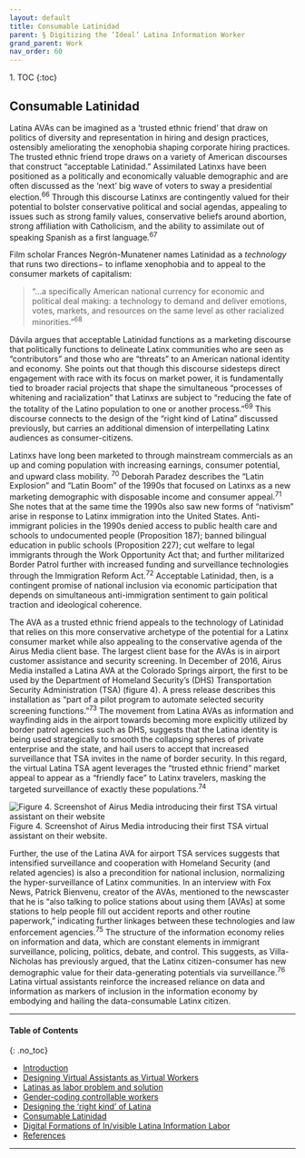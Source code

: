 ```yaml
---
layout: default
title: Consumable Latinidad    
parent: § Digitizing the ‘Ideal’ Latina Information Worker 
grand_parent: Work 
nav_order: 60
---
```

<style>
.dont-break-out {
  /* These are technically the same, but use both */
  overflow-wrap: break-word;
  word-wrap: break-word;

     -ms-word-break: break-all;
  /* This is the dangerous one in WebKit, as it breaks things wherever */
  word-break: break-all;
  /* Instead use this non-standard one: */
  word-break: break-word;
}

.youtube-container {
    position: relative;
    width: 100%;
    height: 0;
    padding-bottom: 56.25%;
}
.youtube-video {
    position: absolute;
    top: 0;
    left: 0;
    width: 100%;
    height: 100%;
}

</style>

<div class="dont-break-out" markdown="1">
1. TOC
{:toc}

## Consumable Latinidad
Latina AVAs can be imagined as a ‘trusted ethnic friend’ that draw on politics of diversity and representation in hiring and design practices, ostensibly ameliorating the xenophobia shaping corporate hiring practices. The trusted ethnic friend trope draws on a variety of American discourses that construct “acceptable Latinidad.” Assimilated Latinxs have been positioned as a politically and economically valuable demographic and are often discussed as the ‘next’ big wave of voters to sway a presidential election.<sup>66</sup> Through this discourse Latinxs are contingently valued for their potential to bolster conservative political and social agendas, appealing to issues such as strong family values, conservative beliefs around abortion, strong affiliation with Catholicism, and the ability to assimilate out of speaking Spanish as a first language.<sup>67</sup>

Film scholar Frances Negrón-Munatener names Latinidad as a *technology* that runs two directions− to inflame xenophobia and to appeal to the consumer markets of capitalism: 

> “…a specifically American national currency for economic and political deal making: a technology to demand and deliver emotions, votes, markets, and resources on the same level as other racialized minorities.”<sup>68</sup>

Dávila argues that acceptable Latinidad functions as a marketing discourse that politically functions to delineate Latinx communities who are seen as “contributors” and those who are “threats” to an American national identity and economy. She points out that though this discourse sidesteps direct engagement with race with its focus on market power, it is fundamentally tied to broader racial projects that shape the simultaneous “processes of whitening and racialization” that Latinxs are subject to “reducing the fate of the totality of the Latino population to one or another process.”<sup>69</sup> This discourse connects to the design of the “right kind of Latina” discussed previously, but carries an additional dimension of interpellating Latinx audiences as consumer-citizens.

Latinxs have long been marketed to through mainstream commercials as an up and coming population with increasing earnings, consumer potential, and upward class mobility. <sup>70</sup> Deborah Paradez describes the “Latin Explosion” and “Latin Boom” of the 1990s that focused on Latinxs as a new marketing demographic with disposable income and consumer appeal.<sup>71</sup> She notes that at the same time the 1990s also saw new forms of “nativism” arise in response to Latinx immigration into the United States. Anti-immigrant policies in the 1990s denied access to public health care and schools to undocumented people (Proposition 187); banned bilingual education in public schools (Proposition 227); cut welfare to legal immigrants through the Work Opportunity Act that; and further militarized Border Patrol further with increased funding and surveillance technologies through the Immigration Reform Act.<sup>72</sup> Acceptable Latinidad, then, is a contingent promise of national inclusion via economic participation that depends on simultaneous anti-immigration sentiment to gain political traction and ideological coherence.

The AVA as a trusted ethnic friend appeals to the technology of Latinidad that relies on this more conservative archetype of the potential for a Latinx consumer market while also appealing to the conservative agenda of the Airus Media client base. The largest client base for the AVAs is in airport customer assistance and security screening. In December of 2016, Airus Media installed a Latina AVA at the Colorado Springs airport, the first to be used by the Department of Homeland Security’s (DHS) Transportation Security Administration (TSA) (figure 4). A press release describes this installation as “part of a pilot program to automate selected security screening functions.”<sup>73</sup> The movement from Latina AVAs as information and wayfinding aids in the airport towards becoming more explicitly utilized by border patrol agencies such as DHS, suggests that the Latina identity is being used strategically to smooth the collapsing spheres of private enterprise and the state, and hail users to accept that increased surveillance that TSA invites in the name of border security. In this regard, the virtual Latina TSA agent leverages the “trusted ethnic friend” market appeal to appear as a “friendly face” to Latinx travelers, masking the targeted surveillance of exactly these populations.<sup>74</sup>

![Figure 4. Screenshot of Airus Media introducing their first TSA virtual assistant on their website](https://statics.bsafes.com/images/papers/digitizing-the-ideal-latina-information-worker-fig-4.png)
Figure 4. Screenshot of Airus Media introducing their first TSA virtual assistant on their website.

Further, the use of the Latina AVA for airport TSA services suggests that intensified surveillance and cooperation with Homeland Security (and related agencies) is also a precondition for national inclusion, normalizing the hyper-surveillance of Latinx communities. In an interview with Fox News, Patrick Bienvenu, creator of the AVAs, mentioned to the newscaster that he is “also talking to police stations about using them [AVAs] at some stations to help people fill out accident reports and other routine paperwork,” indicating further linkages between these technologies and law enforcement agencies.<sup>75</sup> The structure of the information economy relies on information and data, which are constant elements in immigrant surveillance, policing, politics, debate, and control. This suggests, as Villa-Nicholas has previously argued, that the Latinx citizen-consumer has new demographic value for their data-generating potentials via surveillance.<sup>76</sup> Latina virtual assistants reinforce the increased reliance on data and information as markers of inclusion in the information economy by embodying and hailing the data-consumable Latinx citizen.

***

#### Table of Contents
{: .no_toc}

<ul><li> <a href="/docs/work/digitizing-the-ideal-latina-information-worker-1/">Introduction</a></li><li> <a href="/docs/work/digitizing-the-ideal-latina-information-worker-2/">Designing Virtual Assistants as Virtual Workers</a></li><li> <a href="/docs/work/digitizing-the-ideal-latina-information-worker-3/">Latinas as labor problem and solution</a></li><li> <a href="/docs/work/digitizing-the-ideal-latina-information-worker-4/">Gender-coding controllable workers</a></li><li> <a href="/docs/work/digitizing-the-ideal-latina-information-worker-5/">Designing the ‘right kind’ of Latina</a></li><li> <a href="/docs/work/digitizing-the-ideal-latina-information-worker-6/">Consumable Latinidad</a></li><li> <a href="/docs/work/digitizing-the-ideal-latina-information-worker-7/">Digital Formations of In/visible Latina Information Labor</a></li><li> <a href="/docs/work/digitizing-the-ideal-latina-information-worker-8/">References</a></li></ul>

***

</div>
